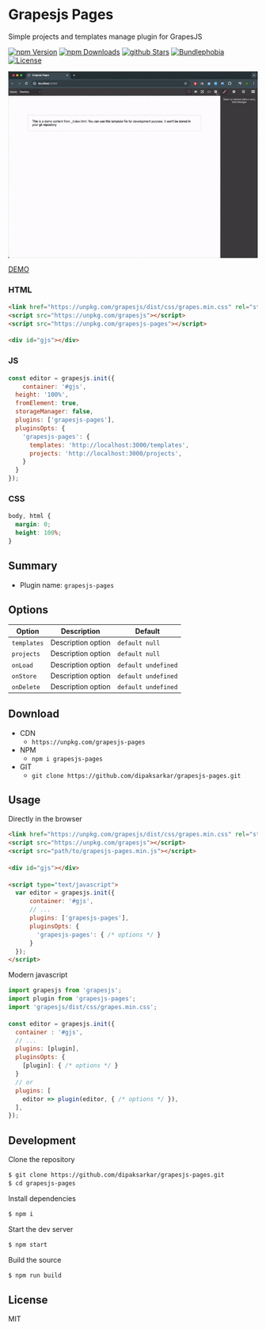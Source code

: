 # Grapesjs Pages
Simple projects and templates manage plugin for GrapesJS

[![npm Version](https://badgen.net/npm/v/grapesjs-pages?color=green)](https://www.npmjs.com/package/grapesjs-pages)
[![npm Downloads](https://badgen.net/npm/dt/grapesjs-pages?color=green)](https://www.npmjs.com/package/grapesjs-pages)
[![github Stars](https://badgen.net/github/stars/dipaksarkar/grapesjs-pages?color=green)](https://www.npmjs.com/package/grapesjs-pages)
[![Bundlephobia](https://badgen.net/bundlephobia/minzip/grapesjs-pages?color=green)](https://bundlephobia.com/result?p=grapesjs-pages)
[![License](https://badgen.net/github/license/dipaksarkar/grapesjs-pages?color=green)](https://github.com/dipaksarkar/grapesjs-pages/blob/master/LICENSE)


<p align="center" width="100%">
<img src="assets/preview.gif"  style="display: block; margin: auto;">
</p>

[DEMO](https://jsfiddle.net/dipaksarkar/wq1zbLpm/)


### HTML
```html
<link href="https://unpkg.com/grapesjs/dist/css/grapes.min.css" rel="stylesheet">
<script src="https://unpkg.com/grapesjs"></script>
<script src="https://unpkg.com/grapesjs-pages"></script>

<div id="gjs"></div>
```

### JS
```js
const editor = grapesjs.init({
	container: '#gjs',
  height: '100%',
  fromElement: true,
  storageManager: false,
  plugins: ['grapesjs-pages'],
  pluginsOpts: {
    'grapesjs-pages': { 
      templates: 'http://localhost:3000/templates',
      projects: 'http://localhost:3000/projects',
    }
  }
});
```

### CSS
```css
body, html {
  margin: 0;
  height: 100%;
}
```


## Summary

* Plugin name: `grapesjs-pages`


## Options

| Option | Description | Default |
|-|-|-
| `templates` | Description option | `default null` |
| `projects` | Description option | `default null` |
| `onLoad` | Description option | `default undefined` |
| `onStore` | Description option | `default undefined` |
| `onDelete` | Description option | `default undefined` |



## Download

* CDN
  * `https://unpkg.com/grapesjs-pages`
* NPM
  * `npm i grapesjs-pages`
* GIT
  * `git clone https://github.com/dipaksarkar/grapesjs-pages.git`



## Usage

Directly in the browser
```html
<link href="https://unpkg.com/grapesjs/dist/css/grapes.min.css" rel="stylesheet"/>
<script src="https://unpkg.com/grapesjs"></script>
<script src="path/to/grapesjs-pages.min.js"></script>

<div id="gjs"></div>

<script type="text/javascript">
  var editor = grapesjs.init({
      container: '#gjs',
      // ...
      plugins: ['grapesjs-pages'],
      pluginsOpts: {
        'grapesjs-pages': { /* options */ }
      }
  });
</script>
```

Modern javascript
```js
import grapesjs from 'grapesjs';
import plugin from 'grapesjs-pages';
import 'grapesjs/dist/css/grapes.min.css';

const editor = grapesjs.init({
  container : '#gjs',
  // ...
  plugins: [plugin],
  pluginsOpts: {
    [plugin]: { /* options */ }
  }
  // or
  plugins: [
    editor => plugin(editor, { /* options */ }),
  ],
});
```



## Development

Clone the repository

```sh
$ git clone https://github.com/dipaksarkar/grapesjs-pages.git
$ cd grapesjs-pages
```

Install dependencies

```sh
$ npm i
```

Start the dev server

```sh
$ npm start
```

Build the source

```sh
$ npm run build
```



## License

MIT
